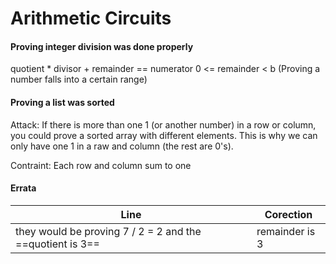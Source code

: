 # Arithmetic Circuits
#### Proving integer division was done properly
quotient * divisor + remainder == numerator
0 <= remainder < b (Proving a number falls into a certain range)
#### Proving a list was sorted
Attack:
	If there is more than one 1 (or another number) in a row or column, you could prove a sorted array with different elements. This is why we can only have one 1 in a raw and column (the rest are 0's).

Contraint:
	Each row and column sum to one
#### Errata
| Line | Corection |
| ---- | ----------- |
| they would be proving 7 / 2 = 2 and the ==quotient is 3==     | remainder is 3            |